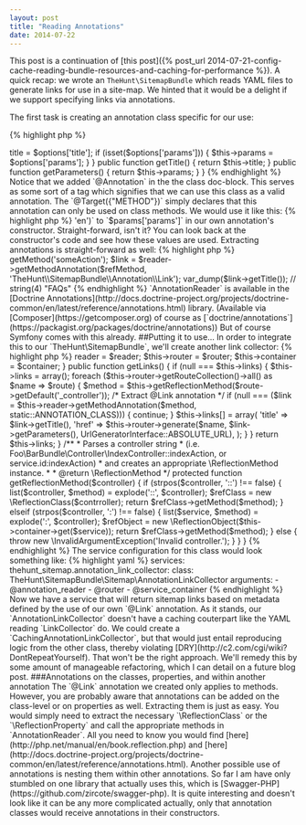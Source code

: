 ```yaml
---
layout: post
title: "Reading Annotations"
date: 2014-07-22
---
```


This post is a continuation of [this post]({% post_url 2014-07-21-config-cache-reading-bundle-resources-and-caching-for-performance %}).
A quick recap: we wrote an `TheHunt\SitemapBundle` which reads YAML files to generate links for use in a site-map. We hinted
that it would be a delight if we support specifying links via annotations.

The first task is creating an annotation class specific for our use:

{% highlight php %}
<?php

namespace TheHunt\SitemapBundle\Annotation;

use Doctrine\Common\Annotations\Annotation;

/**
 * @Annotation
 * @Target({"METHOD"})
 */
class Link
{
    private $title;

    private $params = array();

    public function __construct(array $options)
    {
        if (!isset($options['title'])) {
            throw new \Exception('You must specify a title.');
        }

        $this->title = $options['title'];

        if (isset($options['params'])) {
            $this->params = $options['params'];
        }

    }

    public function getTitle()
    {
        return $this->title;
    }

    public function getParameters()
    {
        return $this->params;
    }
}
{% endhighlight %}

Notice that we added `@Annotation` in the the class doc-block. This serves as some sort of a tag which signifies that we can
use this class as a valid annotation. The `@Target({"METHOD"})` simply declares that this annotation can only be used
on class methods.

We would use it like this:

{% highlight php %}
<?php

use TheHunt\SitemapBundle\Annotation\Link;

class FAQController
{
    /**
     * @Link(title="FAQs", params={"_locale" = "en"})
     */
    public function indexAction()
    {
        ...
{% endhighlight %}

In the case of the above example, `"FAQs"` will be assigned to `$params['title']`, and `array('_locale' => 'en')` to `$params['params']`
in our own annotation's constructor. Straight-forward, isn't it? You can look back at the constructor's code and see how these values are used.

Extracting annotations is straight-forward as well:

{% highlight php %}
<?php

$reader = new \Doctrine\Common\Annotations\AnnotationReader();
$refClass = new \ReflectionClass('SomeController');
$refMethod = $refClass->getMethod('someAction');
$link = $reader->getMethodAnnotation($refMethod, 'TheHunt\\SitemapBundle\\Annotation\\Link');

var_dump($link->getTitle()); // string(4) "FAQs"

{% endhighlight %}

`AnnotationReader` is available in the [Doctrine Annotations](http://docs.doctrine-project.org/projects/doctrine-common/en/latest/reference/annotations.html)
library. (Available via [Composer](https://getcomposer.org) of course as [`doctrine/annotations`](https://packagist.org/packages/doctrine/annotations)) But of course
Symfony comes with this already.

##Putting it to use...

In order to integrate this to our `TheHunt\SitemapBundle`, we'll create another link collector:

{% highlight php %}
<?php

use TheHunt\SitemapBundle\Sitemap;

use Symfony\Component\Routing\RouterInterface;
use Symfony\Component\Routing\Generator\UrlGeneratorInterface;
use Symfony\Component\DependencyInjection\ContainerInterface;
use Doctrine\Common\Annotations\AnnotationReader;

class AnnotationLinkCollector
{
    protected $router;

    protected $container;

    protected $reader;

    const ANNOTATION_CLASS = 'TheHunt\\SitemapBundle\\Annotation\\Link';

    public function __construct(AnnotationReader, RouterInterface $router, ContainerInterface $container)
    {
        $this->reader = $reader;
        $this->router = $router;
        $this->container = $container;
    }

    public function getLinks()
    {
        if (null === $this->links) {

            $this->links = array();

            foreach ($this->router->getRouteCollection()->all() as $name => $route) {

                $method = $this->getReflectionMethod($route->getDefault('_controller'));

                /* Extract @Link annotation */
                if (null === ($link =
                    $this->reader->getMethodAnnotation($method, static::ANNOTATION_CLASS))) {
                    continue;
                }

                $this->links[] = array(
                    'title' => $link->getTitle(),
                    'href' =>
                        $this->router->generate($name, $link->getParameters(), UrlGeneratorInterface::ABSOLUTE_URL),
                );
            }
        }

        return $this->links;
    }

    /**
     * Parses a controller string
     * (i.e. Foo\BarBundle\Controller\IndexController::indexAction, or service.id:indexAction)
     * and creates an appropriate \ReflectionMethod instance.
     *
     * @return \ReflectionMethod
     */
    protected function getReflectionMethod($controller)
    {
        if (strpos($controller, '::') !== false) {
            list($controller, $method) = explode('::', $controller);
            $refClass = new \ReflectionClass($contrroller);
            return $refClass->getMethod($method);
        } elseif (strpos($controller, ':') !== false) {
            list($service, $method) = explode(':', $controller);
            $refObject = new \ReflectionObject($this->container->get($service));
            return $refClass->getMethod($method);
        } else {
            throw new \InvalidArgumentException('Invalid controller.');
        }
    }
}
{% endhighlight %}

The service configuration for this class would look something like:

{% highlight yaml %}
services:
    thehunt_sitemap.annotation_link_collector:
        class: TheHunt\SitemapBundle\Sitemap\AnnotationLinkCollector
        arguments:
            - @annotation_reader
            - @router
            - @service_container
{% endhighlight %}

Now we have a service that will return sitemap links based on metadata defined by the use of our own `@Link` annotation.

As it stands, our `AnnotationLinkCollector` doesn't have a caching couterpart like the YAML reading `LinkCollector` do. We could create a
`CachingAnnotationLinkCollector`, but that would just entail reproducing logic from the other class, thereby violating [DRY](http://c2.com/cgi/wiki?DontRepeatYourself). That
won't be the right approach. We'll remedy this by some amount of manageable refactoring, which I can detail on a future blog post.

###Annotations on the classes, properties, and within another annotation

The `@Link` annotation we created only applies to methods. However, you are probably aware that annotations can be added
on the class-level or on properties as well. Extracting them is just as easy. You would simply need to extract the
necessary `\ReflectionClass` or the `\ReflectionProperty` and call the appropriate methods in `AnnotationReader`. All you need
to know you would find [here](http://php.net/manual/en/book.reflection.php) and [here](http://docs.doctrine-project.org/projects/doctrine-common/en/latest/reference/annotations.html).

Another possible use of annotations is nesting them within other annotations. So far I am have only stumbled on one library that
actually uses this, which is [Swagger-PHP](https://github.com/zircote/swagger-php). It is quite interesting and doesn't
look like it can be any more complicated actually, only that annotation classes would receive annotations in their constructors.